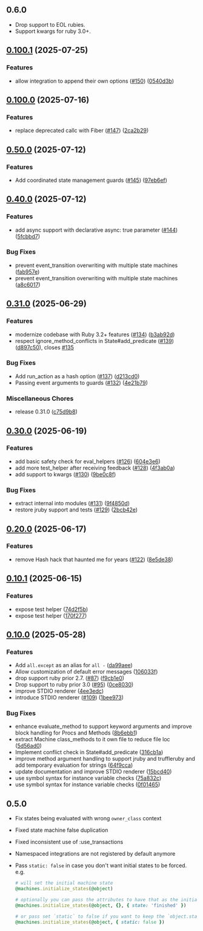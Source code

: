 ## 0.6.0

* Drop support to EOL rubies.
* Support kwargs for ruby 3.0+.

## [0.100.1](https://github.com/state-machines/state_machines/compare/state_machines/v0.100.0...state_machines/v0.100.1) (2025-07-25)


### Features

* allow integration to append their own options ([#150](https://github.com/state-machines/state_machines/issues/150)) ([0540d3b](https://github.com/state-machines/state_machines/commit/0540d3be07ab28c6d73353b2f2c99936b8abb8b3))

## [0.100.0](https://github.com/state-machines/state_machines/compare/state_machines/v0.50.0...state_machines/v0.100.0) (2025-07-16)


### Features

* replace deprecated callc with Fiber ([#147](https://github.com/state-machines/state_machines/issues/147)) ([2ca2b29](https://github.com/state-machines/state_machines/commit/2ca2b29caa13500d29b65957cecfe0578e5800ce))

## [0.50.0](https://github.com/state-machines/state_machines/compare/state_machines/v0.40.0...state_machines/v0.50.0) (2025-07-12)


### Features

* Add coordinated state management guards ([#145](https://github.com/state-machines/state_machines/issues/145)) ([97eb6ef](https://github.com/state-machines/state_machines/commit/97eb6ef28958e7a6a61fed205e5e02752a95b6a4))

## [0.40.0](https://github.com/state-machines/state_machines/compare/state_machines/v0.31.0...state_machines/v0.40.0) (2025-07-12)


### Features

* add async support with declarative async: true parameter ([#144](https://github.com/state-machines/state_machines/issues/144)) ([5fcbbd7](https://github.com/state-machines/state_machines/commit/5fcbbd72cd7c43c6e946afd242e85b0d9c781251))


### Bug Fixes

* prevent event_transition overwriting with multiple state machines ([fab957e](https://github.com/state-machines/state_machines/commit/fab957e6c4deb5486f5f817f98e410d17d2a45bf))
* prevent event_transition overwriting with multiple state machines ([a8c6017](https://github.com/state-machines/state_machines/commit/a8c60175bd0f7b8c0ea65c5f50229be94bc314c5))

## [0.31.0](https://github.com/state-machines/state_machines/compare/state_machines/v0.30.0...state_machines/v0.31.0) (2025-06-29)


### Features

* modernize codebase with Ruby 3.2+ features ([#134](https://github.com/state-machines/state_machines/issues/134)) ([b3ab92d](https://github.com/state-machines/state_machines/commit/b3ab92de9c90826a521097a863a137fd2cb429c2))
* respect ignore_method_conflicts in State#add_predicate ([#139](https://github.com/state-machines/state_machines/issues/139)) ([d897c50](https://github.com/state-machines/state_machines/commit/d897c5042aa4b6160da80b73fc352da0f2aacd8e)), closes [#135](https://github.com/state-machines/state_machines/issues/135)


### Bug Fixes

* Add run_action as a hash option ([#137](https://github.com/state-machines/state_machines/issues/137)) ([d213cd0](https://github.com/state-machines/state_machines/commit/d213cd0fa1e5ba51dce81816672ed0532ee364b0))
* Passing event arguments to guards ([#132](https://github.com/state-machines/state_machines/issues/132)) ([4e21b79](https://github.com/state-machines/state_machines/commit/4e21b79a16d2ea3ef6fcb3e882fb2b6288f0c132))


### Miscellaneous Chores

* release 0.31.0 ([c75d9b8](https://github.com/state-machines/state_machines/commit/c75d9b84cf0b2cc6a2a7ec2f9262fd5bb2db5adf))

## [0.30.0](https://github.com/state-machines/state_machines/compare/state_machines/v0.20.0...state_machines/v0.30.0) (2025-06-19)


### Features

* add basic safety check for eval_helpers ([#126](https://github.com/state-machines/state_machines/issues/126)) ([604e3e6](https://github.com/state-machines/state_machines/commit/604e3e6f3958f2b4be7a9fcbac9502b4583946de))
* add more test_helper after receiving feedback ([#128](https://github.com/state-machines/state_machines/issues/128)) ([4f3ab0a](https://github.com/state-machines/state_machines/commit/4f3ab0a4733d2aabfe78b193cde426b354e96d33))
* add support to kwargs ([#130](https://github.com/state-machines/state_machines/issues/130)) ([9be0c8f](https://github.com/state-machines/state_machines/commit/9be0c8f6cd20990745878bfd0dd4ce6d6c8ff8a1))


### Bug Fixes

* extract internal into modules ([#131](https://github.com/state-machines/state_machines/issues/131)) ([9f4850d](https://github.com/state-machines/state_machines/commit/9f4850d032d374239cf261cc4abcfed09e49ea3d))
* restore jruby support and tests ([#129](https://github.com/state-machines/state_machines/issues/129)) ([2bcb42e](https://github.com/state-machines/state_machines/commit/2bcb42e80afff2eefb29c475cd667184061109ab))

## [0.20.0](https://github.com/state-machines/state_machines/compare/state_machines/v0.10.1...state_machines/v0.20.0) (2025-06-17)


### Features

* remove Hash hack that haunted me for years ([#122](https://github.com/state-machines/state_machines/issues/122)) ([8e5de38](https://github.com/state-machines/state_machines/commit/8e5de3867aed2599d4ada6f32ced2bf95c328f9f))

## [0.10.1](https://github.com/state-machines/state_machines/compare/state_machines/v0.10.0...state_machines/v0.10.1) (2025-06-15)


### Features

* expose test helper ([74d2f5b](https://github.com/state-machines/state_machines/commit/74d2f5bb9b4718c1acfc9d11fc4bdf9a2d713622))
* expose test helper ([170f277](https://github.com/state-machines/state_machines/commit/170f27708ab324c0622db462e76db79a181dafd4))

## [0.10.0](https://github.com/state-machines/state_machines/compare/state_machines-v0.6.0...state_machines/v0.10.0) (2025-05-28)


### Features

* Add `all.except` as an alias for `all -` ([da99aee](https://github.com/state-machines/state_machines/commit/da99aeefa4ec99dc72da188d09a14227e49e8412))
* Allow customization of default error messages ([106033f](https://github.com/state-machines/state_machines/commit/106033fea5120a98790d73a6d155c60bcd39ffb6))
* drop support ruby prior 2.7. ([#87](https://github.com/state-machines/state_machines/issues/87)) ([f9cb1e0](https://github.com/state-machines/state_machines/commit/f9cb1e0aa80a7465e1677a80265fa5ae270cb1f9))
* Drop support to ruby prior 3.0 ([#95](https://github.com/state-machines/state_machines/issues/95)) ([0ce8030](https://github.com/state-machines/state_machines/commit/0ce80309941fccd208dfbe9a88b7590d9cae8717))
* improve STDIO renderer ([4ee3edc](https://github.com/state-machines/state_machines/commit/4ee3edc58e67d313f07fc9e125373db0e12a84b2))
* introduce STDIO renderer ([#109](https://github.com/state-machines/state_machines/issues/109)) ([1bee973](https://github.com/state-machines/state_machines/commit/1bee973af26cbe969fd3e9ae094c6829e995b251))


### Bug Fixes

* enhance evaluate_method to support keyword arguments and improve block handling for Procs and Methods ([8b6ebb1](https://github.com/state-machines/state_machines/commit/8b6ebb1ece7cb4a2b7e51f6c752af9ae437b30c0))
* extract Machine class_methods to it own file to reduce file loc ([5d56ad0](https://github.com/state-machines/state_machines/commit/5d56ad036cc4a9d99650764891dca72bdc697b39))
* Implement conflict check in State#add_predicate ([316cb1a](https://github.com/state-machines/state_machines/commit/316cb1a663169127dac8e24508fed785505f483a))
* improve method argument handling to support jruby and truffleruby and add temporary evaluation for strings ([64f9cca](https://github.com/state-machines/state_machines/commit/64f9cca3d1b744e49e9caadfc21d5ff2aa930c5c))
* update documentation and improve STDIO renderer ([15bcd40](https://github.com/state-machines/state_machines/commit/15bcd403e5f0a24fde8d9b8be6b642ab0fcf851f))
* use symbol syntax for instance variable checks ([75a832c](https://github.com/state-machines/state_machines/commit/75a832c39cf2d8a6c29be5b13d7e454cd179c834))
* use symbol syntax for instance variable checks ([0f01465](https://github.com/state-machines/state_machines/commit/0f014651b4709e707d658517e3f85e366f45bac5))

## 0.5.0

*   Fix states being evaluated with wrong `owner_class` context

*   Fixed state machine false duplication

*   Fixed inconsistent use of :use_transactions

*   Namespaced integrations are not registered by default anymore

*   Pass `static: false` in case you don't want initial states to be forced. e.g.

    ```ruby
    # will set the initial machine state
    @machines.initialize_states(@object)

    # optionally you can pass the attributes to have that as the initial state
    @machines.initialize_states(@object, {}, { state: 'finished' })

    # or pass set `static` to false if you want to keep the `object.state` current value
    @machines.initialize_states(@object, { static: false })
    ```
